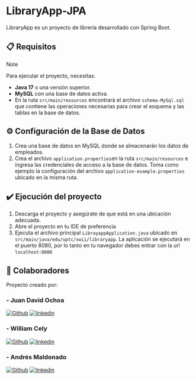# LibraryApp-JPA

LibraryApp es un proyecto de librería desarrollado con Spring Boot.

## :clipboard: Requisitos
> [!NOTE]
>
> Para ejecutar el proyecto, necesitas:
>
>- **Java 17** o una versión superior.
>- **MySQL** con una base de datos activa.
>- En la ruta `src/main/resources` encontrará el archivo `schema-MySql.sql` que contiene las operaciones necesarias para crear el esquema y las tablas en la base de datos.

## :gear: Configuración de la Base de Datos

1. Crea una base de datos en MySQL donde se almacenarán los datos de empleados.
2. Crea el archivo `application.properties`en la ruta `src/main/resources` e ingresa las credenciales de acceso a la base de datos. Toma como ejemplo la configuración del archivo `application-example.properties` ubicado en la misma ruta.

## :heavy_check_mark: Ejecución del proyecto
1. Descarga el proyecto y asegúrate de que está en una ubicación adecuada.
2. Abre el proyecto en tu IDE de preferencia
3. Ejecuta el archivo principal `LibrayappApplication.java` ubicado en `src/main/java/edu/uptc/swii/libraryapp`.
La aplicación se ejecutará en el puerto 8080, por lo tanto en tu navegador debes entrar con la url `localhost:8080`

## :handshake: Colaboradores
Proyecto creado por:

### - Juan David Ochoa
[![Github](https://img.shields.io/badge/github-%2324292e.svg?&style=for-the-badge&logo=github&logoColor=white)](https://github.com/JuanDavid0)
[![linkedin](https://img.shields.io/badge/linkedin-0A66C2?style=for-the-badge&logo=linkedin&logoColor=white)](https://www.linkedin.com/in/juan-david-ochoa-pinilla/)
### - William Cely
[![Github](https://img.shields.io/badge/github-%2324292e.svg?&style=for-the-badge&logo=github&logoColor=white)](https://github.com/WilliamC111)
[![linkedin](https://img.shields.io/badge/linkedin-0A66C2?style=for-the-badge&logo=linkedin&logoColor=white)](https://www.linkedin.com/in/williamcelyl%C3%B3pez/)
### - Andrés Maldonado
[![Github](https://img.shields.io/badge/github-%2324292e.svg?&style=for-the-badge&logo=github&logoColor=white)](https://github.com/AndresMaldonado200338)
[![linkedin](https://img.shields.io/badge/linkedin-0A66C2?style=for-the-badge&logo=linkedin&logoColor=white)](https://www.linkedin.com/in/amaldonados/)